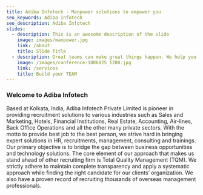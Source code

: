 ```yaml
---
title: Adiba Infotech - Manpower solutions to empower you
seo_keywords: Adiba Infotech
seo_description: Adiba Infotech
slides:
  - description: This is an awesome description of the slide
    image: images/manpower.jpg
    link: /about
    title: Slide Title
  - description: Great teams can make great things happen. We help you build that TEAM.
    image: /images/conference-1886025_1280.jpg
    link: /services
    title: Build your TEAM
---
```

### Welcome to Adiba Infotech
Based at Kolkata, India, Adiba Infotech Private Limited is pioneer in providing recruitment solutions to various industries such as Sales and Marketing, Hotels, Financial Institutions, Real Estate, Accounting, Air-lines, Back Office Operations and all the other many private sectors. With the motto to provide best job to the best person, we strive hard in bringing expert solutions in HR, recruitments, management, consulting and trainings. Our primary objective is to bridge the gap between business opportunities and technology solutions. The core element of our approach that makes us stand ahead of other recruiting firm is Total Quality Management (TQM). We strictly adhere to maintain complete transparency and apply a systematic approach while finding the right candidate for our clients’ organization. We also have a proven record of recruiting thousands of overseas management professionals.
